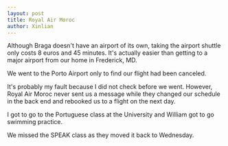 ```yaml
---
layout: post
title: Royal Air Moroc
author: Xinlian
---
```


Although Braga doesn't have an airport of its own, taking the airport shuttle only costs 8 euros and 45 minutes.  It's actually easier than getting to a major airport from our home in Frederick, MD.  

We went to the Porto Airport only to find our flight had been canceled.

It's probably my fault because I did not check before we went.  However, Royal Air Moroc never sent us a message while they changed our schedule in the back end and rebooked us to a flight on the next day.

I got to go to the Portuguese class at the University and William got to go swimming practice.

We missed the SPEAK class as they moved it back to Wednesday.

